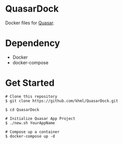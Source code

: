 # QuasarDock
Docker files for [Quasar](https://quasar.dev/).

# Dependency
- Docker
- docker-compose

# Get Started

```
# Clone this repository
$ git clone https://github.com/khml/QuasarDock.git

$ cd QuasarDock

# Initialize Quasar App Project
$ ./new.sh YourAppName

# Compose up a container
$ docker-compose up -d

```

